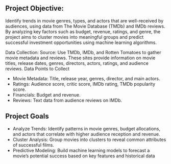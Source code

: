 ## Project Objective:

Identify trends in movie genres, types, and actors that are well-received by audiences, using data from The Movie Database (TMDb) and IMDb reviews. By analyzing key factors such as budget, revenue, ratings, and genre, the project aims to cluster movies into meaningful groups and predict successful investment opportunities using machine learning algorithms.

Data Collection:
Source: Use TMDb, IMDb, and Rotten Tomatoes to gather movie metadata and reviews. These sites provide information on movie titles, release dates, genres, directors, actors, ratings, and audience reviews.
Data Points to Collect
- Movie Metadata: Title, release year, genres, director, and main actors.
- Ratings: Audience score, critic score, IMDb rating, TMDb popularity score.
- Financials: Budget and revenue.
- Reviews: Text data from audience reviews on IMDb.

## Project Goals
- Analyze Trends: Identify patterns in movie genres, budget allocations, and actors that correlate with higher audience reception and revenue.
- Cluster Analysis: Group movies into clusters to reveal common attributes of successful films.
- Predictive Modeling: Build machine learning models to forecast a movie’s potential success based on key features and historical data





















